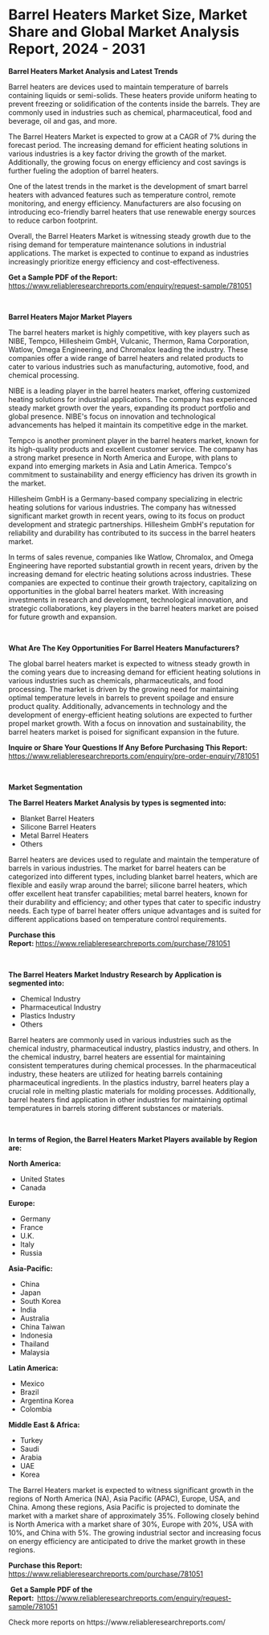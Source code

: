 <p><h1>Barrel Heaters Market Size, Market Share and Global Market Analysis Report, 2024 - 2031</h1></p><p><strong>Barrel Heaters Market Analysis and Latest Trends</strong></p>
<p><p>Barrel heaters are devices used to maintain temperature of barrels containing liquids or semi-solids. These heaters provide uniform heating to prevent freezing or solidification of the contents inside the barrels. They are commonly used in industries such as chemical, pharmaceutical, food and beverage, oil and gas, and more.</p><p>The Barrel Heaters Market is expected to grow at a CAGR of 7% during the forecast period. The increasing demand for efficient heating solutions in various industries is a key factor driving the growth of the market. Additionally, the growing focus on energy efficiency and cost savings is further fueling the adoption of barrel heaters.</p><p>One of the latest trends in the market is the development of smart barrel heaters with advanced features such as temperature control, remote monitoring, and energy efficiency. Manufacturers are also focusing on introducing eco-friendly barrel heaters that use renewable energy sources to reduce carbon footprint.</p><p>Overall, the Barrel Heaters Market is witnessing steady growth due to the rising demand for temperature maintenance solutions in industrial applications. The market is expected to continue to expand as industries increasingly prioritize energy efficiency and cost-effectiveness.</p></p>
<p><strong>Get a Sample PDF of the Report:&nbsp;</strong> <a href="https://www.reliableresearchreports.com/enquiry/request-sample/781051">https://www.reliableresearchreports.com/enquiry/request-sample/781051</a></p>
<p>&nbsp;</p>
<p><strong>Barrel Heaters Major Market Players</strong></p>
<p><p>The barrel heaters market is highly competitive, with key players such as NIBE, Tempco, Hillesheim GmbH, Vulcanic, Thermon, Rama Corporation, Watlow, Omega Engineering, and Chromalox leading the industry. These companies offer a wide range of barrel heaters and related products to cater to various industries such as manufacturing, automotive, food, and chemical processing.</p><p>NIBE is a leading player in the barrel heaters market, offering customized heating solutions for industrial applications. The company has experienced steady market growth over the years, expanding its product portfolio and global presence. NIBE's focus on innovation and technological advancements has helped it maintain its competitive edge in the market.</p><p>Tempco is another prominent player in the barrel heaters market, known for its high-quality products and excellent customer service. The company has a strong market presence in North America and Europe, with plans to expand into emerging markets in Asia and Latin America. Tempco's commitment to sustainability and energy efficiency has driven its growth in the market.</p><p>Hillesheim GmbH is a Germany-based company specializing in electric heating solutions for various industries. The company has witnessed significant market growth in recent years, owing to its focus on product development and strategic partnerships. Hillesheim GmbH's reputation for reliability and durability has contributed to its success in the barrel heaters market.</p><p>In terms of sales revenue, companies like Watlow, Chromalox, and Omega Engineering have reported substantial growth in recent years, driven by the increasing demand for electric heating solutions across industries. These companies are expected to continue their growth trajectory, capitalizing on opportunities in the global barrel heaters market. With increasing investments in research and development, technological innovation, and strategic collaborations, key players in the barrel heaters market are poised for future growth and expansion.</p></p>
<p>&nbsp;</p>
<p><strong>What Are The Key Opportunities For Barrel Heaters Manufacturers?</strong></p>
<p><p>The global barrel heaters market is expected to witness steady growth in the coming years due to increasing demand for efficient heating solutions in various industries such as chemicals, pharmaceuticals, and food processing. The market is driven by the growing need for maintaining optimal temperature levels in barrels to prevent spoilage and ensure product quality. Additionally, advancements in technology and the development of energy-efficient heating solutions are expected to further propel market growth. With a focus on innovation and sustainability, the barrel heaters market is poised for significant expansion in the future.</p></p>
<p><strong>Inquire or Share Your Questions If Any Before Purchasing This Report:</strong> <a href="https://www.reliableresearchreports.com/enquiry/pre-order-enquiry/781051">https://www.reliableresearchreports.com/enquiry/pre-order-enquiry/781051</a></p>
<p>&nbsp;</p>
<p><strong>Market Segmentation</strong></p>
<p><strong>The Barrel Heaters Market Analysis by types is segmented into:</strong></p>
<p><ul><li>Blanket Barrel Heaters</li><li>Silicone Barrel Heaters</li><li>Metal Barrel Heaters</li><li>Others</li></ul></p>
<p><p>Barrel heaters are devices used to regulate and maintain the temperature of barrels in various industries. The market for barrel heaters can be categorized into different types, including blanket barrel heaters, which are flexible and easily wrap around the barrel; silicone barrel heaters, which offer excellent heat transfer capabilities; metal barrel heaters, known for their durability and efficiency; and other types that cater to specific industry needs. Each type of barrel heater offers unique advantages and is suited for different applications based on temperature control requirements.</p></p>
<p><strong>Purchase this Report:&nbsp;</strong><a href="https://www.reliableresearchreports.com/purchase/781051">https://www.reliableresearchreports.com/purchase/781051</a></p>
<p>&nbsp;</p>
<p><strong>The Barrel Heaters Market Industry Research by Application is segmented into:</strong></p>
<p><ul><li>Chemical Industry</li><li>Pharmaceutical Industry</li><li>Plastics Industry</li><li>Others</li></ul></p>
<p><p>Barrel heaters are commonly used in various industries such as the chemical industry, pharmaceutical industry, plastics industry, and others. In the chemical industry, barrel heaters are essential for maintaining consistent temperatures during chemical processes. In the pharmaceutical industry, these heaters are utilized for heating barrels containing pharmaceutical ingredients. In the plastics industry, barrel heaters play a crucial role in melting plastic materials for molding processes. Additionally, barrel heaters find application in other industries for maintaining optimal temperatures in barrels storing different substances or materials.</p></p>
<p>&nbsp;</p>
<p><strong>In terms of Region, the Barrel Heaters Market Players available by Region are:</strong></p>
<p>
    <p> <strong> North America: </strong>
        <ul>
            <li>United States</li>
            <li>Canada</li>
        </ul>
        </p> 
    <p> <strong> Europe: </strong>
        <ul>
            <li>Germany</li>
            <li>France</li>
            <li>U.K.</li>
            <li>Italy</li>
            <li>Russia</li>
        </ul>
        </p> 
    <p> <strong> Asia-Pacific: </strong>
        <ul>
            <li>China</li>
            <li>Japan</li>
            <li>South Korea</li>
            <li>India</li>
            <li>Australia</li>
            <li>China Taiwan</li>
            <li>Indonesia</li>
            <li>Thailand</li>
            <li>Malaysia</li>
        </ul>
        </p> 
    <p> <strong> Latin America: </strong>
        <ul>
            <li>Mexico</li>
            <li>Brazil</li>
            <li>Argentina Korea</li>
            <li>Colombia</li>
        </ul>
        </p> 
    <p> <strong> Middle East & Africa: </strong>
        <ul>
            <li>Turkey</li>
            <li>Saudi</li>
            <li>Arabia</li>
            <li>UAE</li>
            <li>Korea</li>
        </ul>
    </p>
    </p>
<p><p>The Barrel Heaters market is expected to witness significant growth in the regions of North America (NA), Asia Pacific (APAC), Europe, USA, and China. Among these regions, Asia Pacific is projected to dominate the market with a market share of approximately 35%. Following closely behind is North America with a market share of 30%, Europe with 20%, USA with 10%, and China with 5%. The growing industrial sector and increasing focus on energy efficiency are anticipated to drive the market growth in these regions.</p></p>
<p><strong>Purchase this Report: </strong><a href="https://www.reliableresearchreports.com/purchase/781051">https://www.reliableresearchreports.com/purchase/781051</a></p>
<p>&nbsp;<strong>Get a Sample PDF of the Report:&nbsp;&nbsp;</strong><a href="https://www.reliableresearchreports.com/enquiry/request-sample/781051">https://www.reliableresearchreports.com/enquiry/request-sample/781051</a></p>
<p><strong></strong></p>
<p>Check more reports on https://www.reliableresearchreports.com/</p>